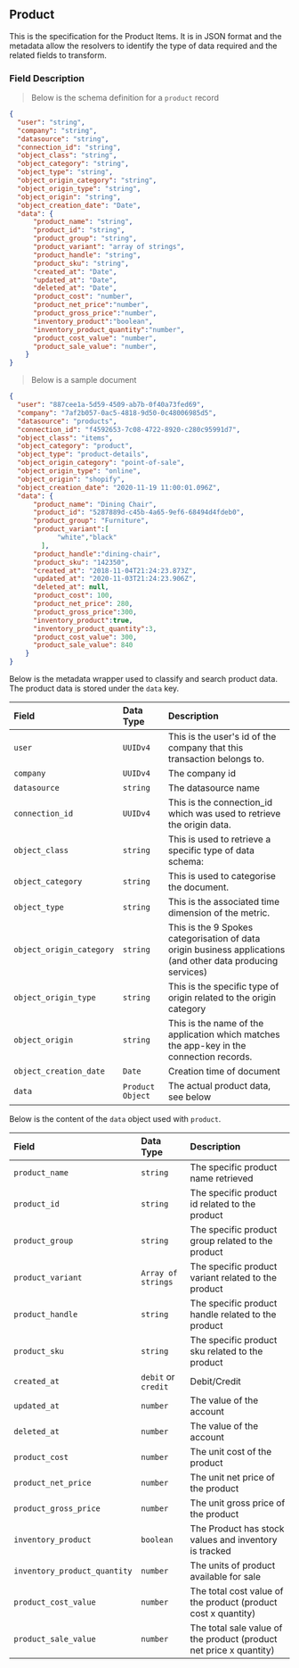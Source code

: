 ## Product

This is the specification for the Product Items. It is in JSON format and the metadata allow the resolvers to identify the type of data required and the related fields to transform.

### Field Description

> Below is the schema definition for a `product` record

```json
{
  "user": "string",
  "company": "string",
  "datasource": "string",
  "connection_id": "string",
  "object_class": "string",
  "object_category": "string",
  "object_type": "string",
  "object_origin_category": "string",
  "object_origin_type": "string",
  "object_origin": "string",
  "object_creation_date": "Date",
  "data": {
      "product_name": "string",
      "product_id": "string",
      "product_group": "string",
      "product_variant": "array of strings",
      "product_handle": "string",
      "product_sku": "string",
      "created_at": "Date",
      "updated_at": "Date",
      "deleted_at": "Date",
      "product_cost": "number",
      "product_net_price":"number",
      "product_gross_price":"number",
      "inventory_product":"boolean",
      "inventory_product_quantity":"number",
      "product_cost_value": "number",
      "product_sale_value": "number",    
    }  
}
```

> Below is a sample document

```json
{
  "user": "887cee1a-5d59-4509-ab7b-0f40a73fed69",
  "company": "7af2b057-0ac5-4818-9d50-0c48006985d5",
  "datasource": "products",
  "connection_id": "f4592653-7c08-4722-8920-c280c95991d7",
  "object_class": "items",
  "object_category": "product",
  "object_type": "product-details",
  "object_origin_category": "point-of-sale",
  "object_origin_type": "online",
  "object_origin": "shopify",
  "object_creation_date": "2020-11-19 11:00:01.096Z",
  "data": {
      "product_name": "Dining Chair",
      "product_id": "5287889d-c45b-4a65-9ef6-68494d4fdeb0",
      "product_group": "Furniture",
      "product_variant":[ 
            "white","black"
        ],
      "product_handle":"dining-chair", 
      "product_sku": "142350",
      "created_at": "2018-11-04T21:24:23.873Z",
      "updated_at": "2020-11-03T21:24:23.906Z",
      "deleted_at": null,
      "product_cost": 100,
      "product_net_price": 280,
      "product_gross_price":300,
      "inventory_product":true,
      "inventory_product_quantity":3,
      "product_cost_value": 300,
      "product_sale_value": 840     
    }  
}
```

Below is the metadata wrapper used to classify and search product data. The product data is stored under the `data` key.

| Field                    | Data Type        | Description                                                  |
| :----------------------- | :--------------- | :----------------------------------------------------------- |
| `user`                   | `UUIDv4`         | This is the user's id of the company that this transaction belongs to. |
| `company`                | `UUIDv4`         | The company id                                               |
| `datasource`             | `string`         | The datasource name                                          |
| `connection_id`          | `UUIDv4`         | This is the connection_id which was used to retrieve the origin data. |
| `object_class`           | `string`         | This is used to retrieve a specific type of data schema:     |
| `object_category`        | `string`         | This is used to categorise the document.                     |
| `object_type`            | `string`         | This is the associated time dimension of the metric.         |
| `object_origin_category` | `string`         | This is the 9 Spokes categorisation of data origin business applications (and other data producing services) |
| `object_origin_type`     | `string`         | This is the specific type of origin related to the origin category |
| `object_origin`          | `string`         | This is the name of the application which matches the app-key in the connection records. |
| `object_creation_date`   | `Date`           | Creation time of document                                    |
| `data`                   | `Product Object` | The actual product data, see below                           |

Below is the content of the `data` object used with `product`.

| Field                        | Data Type           | Description                                                  |
| :--------------------------- | :------------------ | :----------------------------------------------------------- |
| `product_name`               | `string`            | The specific product name retrieved                          |
| `product_id`                 | `string`            | The specific product id related to the product               |
| `product_group`              | `string`            | The specific product group related to the product            |
| `product_variant`            | `Array of strings`  | The specific product variant related to the product          |
| `product_handle`             | `string`            | The specific product handle related to the product           |
| `product_sku`                | `string`            | The specific product sku related to the product              |
| `created_at`                 | `debit` or `credit` | Debit/Credit                                                 |
| `updated_at`                 | `number`            | The value of the account                                     |
| `deleted_at`                 | `number`            | The value of the account                                     |
| `product_cost`               | `number`            | The unit cost of the product                                 |
| `product_net_price`          | `number`            | The unit net price of the product                            |
| `product_gross_price`        | `number`            | The unit gross price of the product                          |
| `inventory_product`          | `boolean`           | The Product has stock values and inventory is tracked        |
| `inventory_product_quantity` | `number`            | The units of product available for sale                      |
| `product_cost_value`         | `number`            | The total cost value of the product (product cost x quantity) |
| `product_sale_value`         | `number`            | The total sale value of the product (product net price x quantity) |

